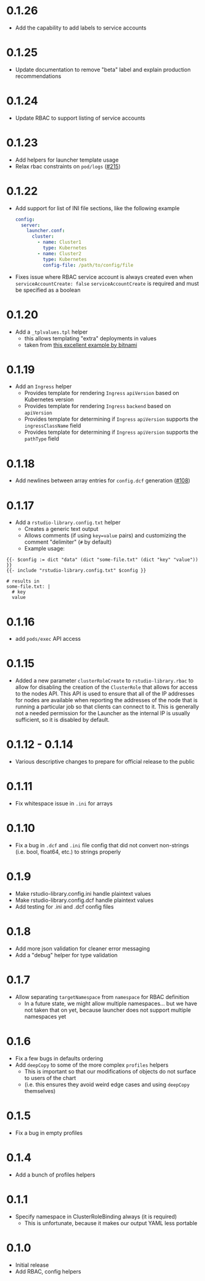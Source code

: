 # 0.1.26

- Add the capability to add labels to service accounts

# 0.1.25

- Update documentation to remove "beta" label and explain production recommendations

# 0.1.24

- Update RBAC to support listing of service accounts

# 0.1.23

- Add helpers for launcher template usage
- Relax rbac constraints on `pod/logs` ([#215](https://github.com/rstudio/helm/issues/215))

# 0.1.22

- Add support for list of INI file sections, like the following example

    ```yaml
    config:
      server:
        launcher.conf:
          cluster:
            - name: Cluster1
              type: Kubernetes
            - name: Cluster2
              type: Kubernetes
              config-file: /path/to/config/file
    ```

- Fixes issue where RBAC service account is always created even when `serviceAccountCreate: false`
  `serviceAccountCreate` is required and must be specified as a boolean

# 0.1.20

- Add a `_tplvalues.tpl` helper
  - this allows templating "extra" deployments in values
  - taken from [this excellent example by bitnami](https://github.com/bitnami/charts/blob/master/bitnami/common/templates/_tplvalues.tpl)

# 0.1.19

- Add an `Ingress` helper
  - Provides template for rendering `Ingress` `apiVersion` based on
    Kubernetes version
  - Provides template for rendering `Ingress` `backend` based on 
    `apiVersion`
  - Provides template for determining if `Ingress` `apiVersion` supports
    the `ingressClassName` field
  - Provides template for determining if `Ingress` `apiVersion` supports
    the `pathType` field

# 0.1.18

- Add newlines between array entries for `config.dcf` generation ([#108](https://github.com/rstudio/helm/issues/108))

# 0.1.17

- Add a `rstudio-library.config.txt` helper
  - Creates a generic text output
  - Allows comments (if using `key=value` pairs) and customizing the comment "delimiter" (`#` by default)
  - Example usage:
```
{{- $config := dict "data" (dict "some-file.txt" (dict "key" "value")) }} 
{{- include "rstudio-library.config.txt" $config }}

# results in
some-file.txt: |
  # key
  value
```


# 0.1.16

- add `pods/exec` API access

# 0.1.15

- Added a new parameter `clusterRoleCreate` to `rstudio-library.rbac` to allow for disabling the creation of the 
  `ClusterRole` that allows for access to the nodes API. This API is used to ensure that all of the IP addresses
  for nodes are available when reporting the addresses of the node that is running a particular job so that 
  clients can connect to it. This is generally not a needed permission for the Launcher as the internal IP is 
  usually sufficient, so it is disabled by default. 

# 0.1.12 - 0.1.14

- Various descriptive changes to prepare for official release to the public

# 0.1.11

- Fix whitespace issue in `.ini` for arrays

# 0.1.10

- Fix a bug in `.dcf` and `.ini` file config that did not convert non-strings (i.e. bool, float64, etc.) to strings
  properly

# 0.1.9

- Make rstudio-library.config.ini handle plaintext values
- Make rstudio-library.config.dcf handle plaintext values
- Add testing for .ini and .dcf config files

# 0.1.8

- Add more json validation for cleaner error messaging
- Add a "debug" helper for type validation

# 0.1.7

- Allow separating `targetNamespace` from `namespace` for RBAC definition
  - In a future state, we might allow multiple namespaces... but we have not taken that on yet,
  because launcher does not support multiple namespaces yet

# 0.1.6

- Fix a few bugs in defaults ordering
- Add `deepCopy` to some of the more complex `profiles` helpers
  - This is important so that our modifications of objects do not surface to users of the chart
  - (i.e. this ensures they avoid weird edge cases and using `deepCopy` themselves)

# 0.1.5

- Fix a bug in empty profiles

# 0.1.4

- Add a bunch of profiles helpers

# 0.1.1

- Specify namespace in ClusterRoleBinding always (it is required)
  - This is unfortunate, because it makes our output YAML less portable

# 0.1.0

- Initial release
- Add RBAC, config helpers

